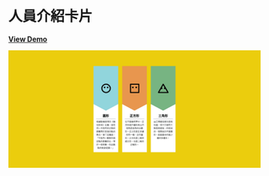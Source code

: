 # 人員介紹卡片

[**View Demo**](https://hwahii.github.io/27LayoutPractices/003-member-intro-cards/)

![Member introduction cards](https://raw.githubusercontent.com/hwahii/27LayoutPractices/master/screenshots/screenshot-003.gif)
